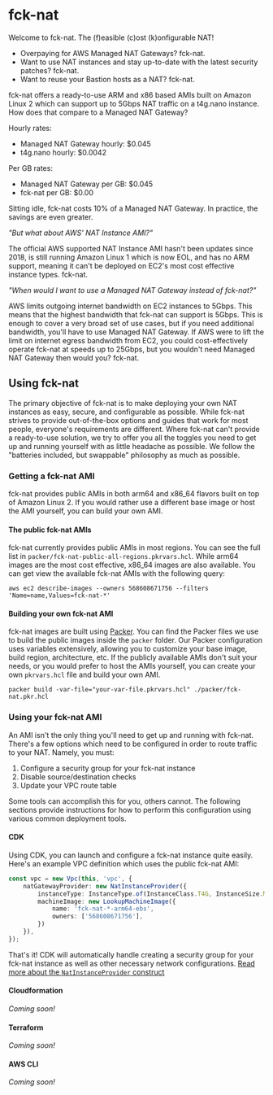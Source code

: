 # fck-nat

Welcome to fck-nat. The (f)easible (c)ost (k)onfigurable NAT!

* Overpaying for AWS Managed NAT Gateways? fck-nat.
* Want to use NAT instances and stay up-to-date with the latest security patches? fck-nat.
* Want to reuse your Bastion hosts as a NAT? fck-nat.

fck-nat offers a ready-to-use ARM and x86 based AMIs built on Amazon Linux 2 which can support up to 5Gbps NAT traffic
on a t4g.nano instance. How does that compare to a Managed NAT Gateway?

Hourly rates:
* Managed NAT Gateway hourly: $0.045
* t4g.nano hourly: $0.0042

Per GB rates:
* Managed NAT Gateway per GB: $0.045
* fck-nat per GB: $0.00

Sitting idle, fck-nat costs 10% of a Managed NAT Gateway. In practice, the savings are even greater.

*"But what about AWS' NAT Instance AMI?"*

The official AWS supported NAT Instance AMI hasn't been updates since 2018, is still running Amazon Linux 1 which is
now EOL, and has no ARM support, meaning it can't be deployed on EC2's most cost effective instance types. fck-nat.

*"When would I want to use a Managed NAT Gateway instead of fck-nat?"*

AWS limits outgoing internet bandwidth on EC2 instances to 5Gbps. This means that the highest bandwidth that fck-nat
can support is 5Gbps. This is enough to cover a very broad set of use cases, but if you need additional bandwidth,
you'll have to use Managed NAT Gateway. If AWS were to lift the limit on internet egress bandwidth from EC2, you could
cost-effectively operate fck-nat at speeds up to 25Gbps, but you wouldn't need Managed NAT Gateway then would you?
fck-nat.

## Using fck-nat

The primary objective of fck-nat is to make deploying your own NAT instances as easy, secure, and configurable as
possible. While fck-nat strives to provide out-of-the-box options and guides that work for most people, everyone's
requirements are different. Where fck-nat can't provide a ready-to-use solution, we try to offer you all the toggles
you need to get up and running yourself with as little headache as possible. We follow the "batteries included, but
swappable" philosophy as much as possible.

### Getting a fck-nat AMI

fck-nat provides public AMIs in both arm64 and x86_64 flavors built on top of Amazon Linux 2. If you would rather use a
different base image or host the AMI yourself, you can build your own AMI.

#### The public fck-nat AMIs

fck-nat currently provides public AMIs in most regions. You can see the full list in
`packer/fck-nat-public-all-regions.pkrvars.hcl`. While arm64 images are the most cost effective, x86_64 images are also
available. You can get view the available fck-nat AMIs with the following query:

```
aws ec2 describe-images --owners 568608671756 --filters 'Name=name,Values=fck-nat-*'
```

#### Building your own fck-nat AMI

fck-nat images are built using [Packer](https://www.packer.io/). You can find the Packer files we use to build the
public images inside the `packer` folder. Our Packer configuration uses variables extensively, allowing you to
customize your base image, build region, architecture, etc. If the publicly available AMIs don't suit your needs, or
you would prefer to host the AMIs yourself, you can create your own `pkrvars.hcl` file and build your own AMI.

```shell
packer build -var-file="your-var-file.pkrvars.hcl" ./packer/fck-nat.pkr.hcl
```

### Using your fck-nat AMI

An AMI isn't the only thing you'll need to get up and running with fck-nat. There's a few options which need to be
configured in order to route traffic to your NAT. Namely, you must:

1. Configure a security group for your fck-nat instance
1. Disable source/destination checks
1. Update your VPC route table

Some tools can accomplish this for you, others cannot. The following sections provide instructions for how to perform
this configuration using various common deployment tools.

#### CDK

Using CDK, you can launch and configure a fck-nat instance quite easily. Here's an example VPC definition which uses
the public fck-nat AMI:

```typescript
const vpc = new Vpc(this, 'vpc', {
    natGatewayProvider: new NatInstanceProvider({
        instanceType: InstanceType.of(InstanceClass.T4G, InstanceSize.MICRO),
        machineImage: new LookupMachineImage({
            name: 'fck-nat-*-arm64-ebs',
            owners: ['568608671756'],
        })
    }),
});
```

That's it! CDK will automatically handle creating a security group for your fck-nat instance as well as other necessary
network configurations. [Read more about the `NatInstanceProvider` construct](https://docs.aws.amazon.com/cdk/api/latest/docs/@aws-cdk_aws-ec2.NatInstanceProvider.html)

#### Cloudformation

*Coming soon!*

#### Terraform

*Coming soon!*

#### AWS CLI

*Coming soon!*
